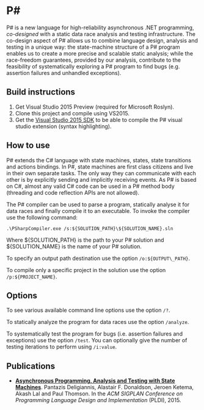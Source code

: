 P#
====================
P# is a new language for high-reliability asynchronous .NET programming, *co-designed* with a static data race analysis and testing infrastructure. The co-design aspect of P# allows us to combine language design, analysis and testing in a unique way: the state-machine structure of a P# program enables us to create a more precise and scalable static analysis; while the race-freedom guarantees, provided by our analysis, contribute to the feasibility of systematically exploring a P# program to find bugs (e.g. assertion failures and unhandled exceptions).

## Build instructions
1. Get Visual Studio 2015 Preview (required for Microsoft Roslyn).
2. Clone this project and compile using VS2015.
3. Get the [Visual Studio 2015 SDK](https://www.microsoft.com/en-us/download/details.aspx?id=46850) to be able to compile the P# visual studio extension (syntax highlighting).

## How to use
P# extends the C# language with state machines, states, state transitions and actions bindings. In P#, state machines are first class citizens and live in their own separate tasks. The only way they can communicate with each other is by explicitly sending and implicitly receiving events. As P# is based on C#, almost any valid C# code can be used in a P# method body (threading and code reflection APIs are not allowed).

The P# compiler can be used to parse a program, statically analyse it for data races and finally compile it to an executable. To invoke the compiler use the following command:

```
.\PSharpCompiler.exe /s:${SOLUTION_PATH}\${SOLUTION_NAME}.sln
```

Where ${SOLUTION\_PATH} is the path to your P# solution and ${SOLUTION\_NAME} is the name of your P# solution.

To specify an output path destination use the option `/o:${OUTPUT\_PATH}`.

To compile only a specific project in the solution use the option `/p:${PROJECT_NAME}`.

## Options

To see various available command line options use the option `/?`.

To statically analyze the program for data races use the option `/analyze`.

To systematically test the program for bugs (i.e. assertion failures and exceptions) use the option `/test`. You can optionally give the number of testing iterations to perform using `/i:value`.

## Publications
- **[Asynchronous Programming, Analysis and Testing with State Machines](https://dl.acm.org/citation.cfm?id=2737996)**. Pantazis Deligiannis, Alastair F. Donaldson, Jeroen Ketema, Akash Lal and Paul Thomson. In the *ACM SIGPLAN Conference on Programming Language Design and Implementation* (PLDI), 2015.
